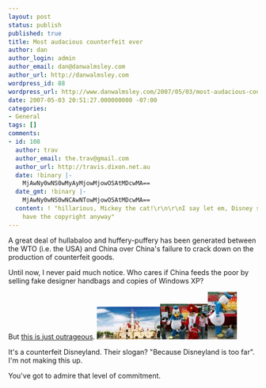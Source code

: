 ```yaml
---
layout: post
status: publish
published: true
title: Most audacious counterfeit ever
author: dan
author_login: admin
author_email: dan@danwalmsley.com
author_url: http://danwalmsley.com
wordpress_id: 88
wordpress_url: http://www.danwalmsley.com/2007/05/03/most-audacious-counterfeit-ever/
date: 2007-05-03 20:51:27.000000000 -07:00
categories:
- General
tags: []
comments:
- id: 108
  author: trav
  author_email: the.trav@gmail.com
  author_url: http://travis.dixon.net.au
  date: !binary |-
    MjAwNy0wNS0wMyAyMjowMjowOSAtMDcwMA==
  date_gmt: !binary |-
    MjAwNy0wNS0wNCAwNTowMjowOSAtMDcwMA==
  content: ! "hillarious, Mickey the cat!\r\n\r\nI say let em, Disney shouldn't still
    have the copyright anyway"
---
```

A great deal of hullabaloo and huffery-puffery has been generated between the WTO (i.e. the USA) and China over China's failure to crack down on the production of counterfeit goods.

Until now, I never paid much notice. Who cares if China feeds the poor by selling fake designer handbags and copies of Windows XP?

But <a href="http://www.japanprobe.com/?p=1678">this is just outrageous</a>.
<a class="imagelink" href="/wp-content/uploads/2007/05/chinese-magic-kingdom.jpg" title="The Magical Kingsdom"><img id="image89" src="/wp-content/uploads/2007/05/chinese-magic-kingdom.thumbnail.jpg" alt="The Magical Kingsdom" /></a><a class="imagelink" href="/wp-content/uploads/2007/05/fake-donald-beijing.jpg" title="Dunald Dock"><img id="image90" src="/wp-content/uploads/2007/05/fake-donald-beijing.thumbnail.jpg" alt="Dunald Dock" /></a><a class="imagelink" href="/wp-content/uploads/2007/05/fake-donald-duck.jpg" title="Dunald Dock 2"><img id="image91" src="/wp-content/uploads/2007/05/fake-donald-duck.thumbnail.jpg" alt="Dunald Dock 2" /></a>

It's a counterfeit Disneyland. Their slogan? "Because Disneyland is too far". I'm not making this up.

You've got to admire that level of commitment.
